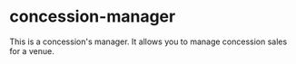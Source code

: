 # concession-manager
This is a concession's manager. It allows you to manage concession sales for a venue.

